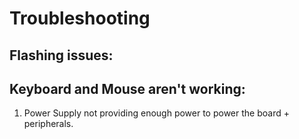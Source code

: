 # Troubleshooting

## Flashing issues:

## Keyboard and Mouse aren't working:
1. Power Supply not providing enough power to power the board + peripherals.
